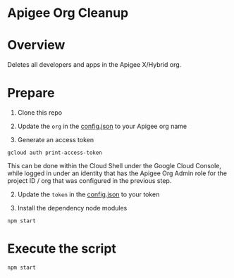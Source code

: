 # Apigee Org Cleanup

# Overview

Deletes all developers and apps in the Apigee X/Hybrid org.

# Prepare

1. Clone this repo

2. Update the `org` in the [config.json](../config.json) to your Apigee org name

3. Generate an access token 
```
gcloud auth print-access-token
```

This can be done within the Cloud Shell under the Google Cloud Console, while logged in under an identity that has the Apigee Org Admin role for the project ID / org that was configured in the previous step.

2. Update the `token` in the [config.json](../config.json) to your token


4. Install the dependency node modules 
```
npm start
```

# Execute the script

```
npm start
```

